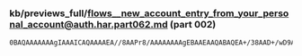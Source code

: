 ### kb/previews_full/flows__new_account_entry_from_your_personal_account@auth.har.part062.md (part 002)

```md
0BAQAAAAAAAgIAAAICAQAAAAEA//8AAPr8/AAAAAAAAgEBAAEAAQABAQEA+/38AAD+/wD9AP8A/f/+AAIDA
```

```
